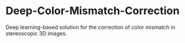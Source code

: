 # Deep-Color-Mismatch-Correction
Deep learning-based solution for the correction of color mismatch in stereoscopic 3D images.
